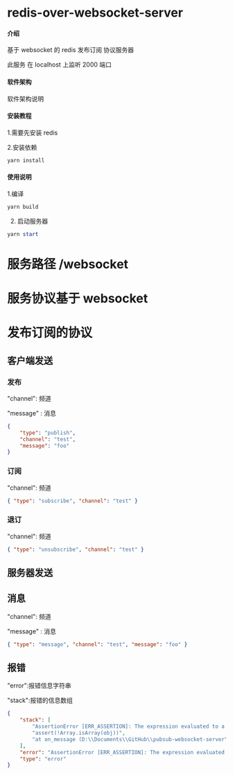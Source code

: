 # redis-over-websocket-server

#### 介绍

基于 websocket 的 redis 发布订阅 协议服务器

此服务 在 localhost 上监听 2000 端口

#### 软件架构

软件架构说明

#### 安装教程

1.需要先安装 redis

2.安装依赖

```powershell
yarn install
```

#### 使用说明

1.编译

```powershell
yarn build
```

2. 启动服务器

```powershell
yarn start
```

# 服务路径 /websocket

# 服务协议基于 websocket

# 发布订阅的协议

## 客户端发送

### 发布

"channel": 频道

"message" : 消息

```json
{
    "type": "publish",
    "channel": "test",
    "message": "foo"
}
```

### 订阅

"channel": 频道

```json
{ "type": "subscribe", "channel": "test" }
```

### 退订

"channel": 频道

```json
{ "type": "unsubscribe", "channel": "test" }
```

## 服务器发送

## 消息

"channel": 频道

"message" : 消息

```json
{ "type": "message", "channel": "test", "message": "foo" }
```

## 报错

"error":报错信息字符串

"stack":报错的信息数组

```json
{
    "stack": [
        "AssertionError [ERR_ASSERTION]: The expression evaluated to a falsy value:",
        "assert(!Array.isArray(obj))",
        "at on_message (D:\\Documents\\GitHub\\pubsub-websocket-server\\dist\\index.cjs:111:5)"
    ],
    "error": "AssertionError [ERR_ASSERTION]: The expression evaluated to a falsy value:  assert(!Array.isArray(obj))",
    "type": "error"
}
```
